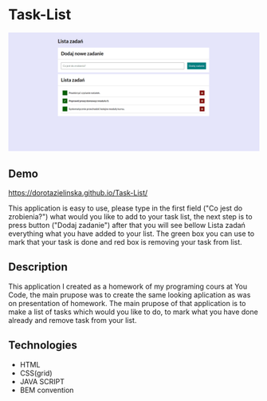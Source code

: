 # Task-List
![Task-List](images/tasks-list_optimized.png)
## Demo
https://dorotazielinska.github.io/Task-List/

This application is easy to use, please type in the first field ("Co jest do zrobienia?") what would you like to add to your task list, the next step is to
press button ("Dodaj zadanie") after that you will see bellow Lista zadań everything what you have added to your list. The green box you can use to mark that your task is done and red box is
removing your task from list.

## Description
This application I created as a homework of my programing cours at You Code, the main prupose was to create the same looking aplication as was on 
presentation of homework.
The main prupose of that application is to make a list of tasks which would you like to do, to mark what you have done already and remove task from your
list.

## Technologies
- HTML
- CSS(grid)
- JAVA SCRIPT
- BEM convention
